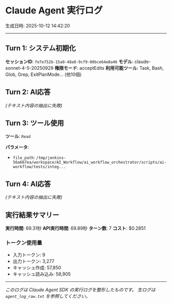 # Claude Agent 実行ログ

生成日時: 2025-10-12 14:42:20

---

## Turn 1: システム初期化

**セッションID**: `fe7e752b-15a0-48a0-9cf9-00bce64e8a46`
**モデル**: claude-sonnet-4-5-20250929
**権限モード**: acceptEdits
**利用可能ツール**: Task, Bash, Glob, Grep, ExitPlanMode... (他10個)

## Turn 2: AI応答

*(テキスト内容の抽出に失敗)*

## Turn 3: ツール使用

**ツール**: `Read`

**パラメータ**:
- `file_path`: `/tmp/jenkins-56a667ea/workspace/AI_Workflow/ai_workflow_orchestrator/scripts/ai-workflow/tests/integ...`

## Turn 4: AI応答

*(テキスト内容の抽出に失敗)*

## 実行結果サマリー

**実行時間**: 69.31秒
**API実行時間**: 69.89秒
**ターン数**: 7
**コスト**: $0.2851

### トークン使用量
- 入力トークン: 9
- 出力トークン: 3,277
- キャッシュ作成: 57,850
- キャッシュ読み込み: 58,905

---

*このログは Claude Agent SDK の実行ログを整形したものです。*
*生ログは `agent_log_raw.txt` を参照してください。*